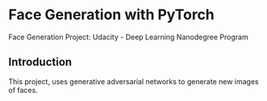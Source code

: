 # Face Generation with PyTorch 
Face Generation Project: Udacity - Deep Learning Nanodegree Program

## Introduction

This project, uses generative adversarial networks to generate new images of faces.